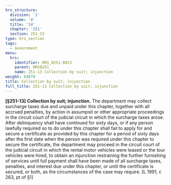 ```yaml
---
hrs_structure:
  division: '1'
  volume: '4'
  title: '14'
  chapter: '251'
  section: 251-13
type: hrs_section
tags:
  - Government
menu:
  hrs:
    identifier: HRS_0251-0013
    parent: HRS0251
    name: 251-13 Collection by suit; injunction
weight: 84070
title: Collection by suit; injunction
full_title: 251-13 Collection by suit; injunction
---
```

**[§251-13]** **Collection by suit; injunction.** The department may collect surcharge taxes due and unpaid under this chapter, together with all accrued penalties, by action in assumpsit or other appropriate proceedings in the circuit court of the judicial circuit in which the surcharge taxes arose. After delinquency shall have continued for sixty days, or if any person lawfully required so to do under this chapter shall fail to apply for and secure a certificate as provided by this chapter for a period of sixty days after the first date when the person was required under this chapter to secure the certificate, the department may proceed in the circuit court of the judicial circuit in which the rental motor vehicles were leased or the tour vehicles were hired, to obtain an injunction restraining the further furnishing of services until full payment shall have been made of all surcharge taxes, penalties, and interest due under this chapter, or until the certificate is secured, or both, as the circumstances of the case may require. [L 1991, c 263, pt of §1]